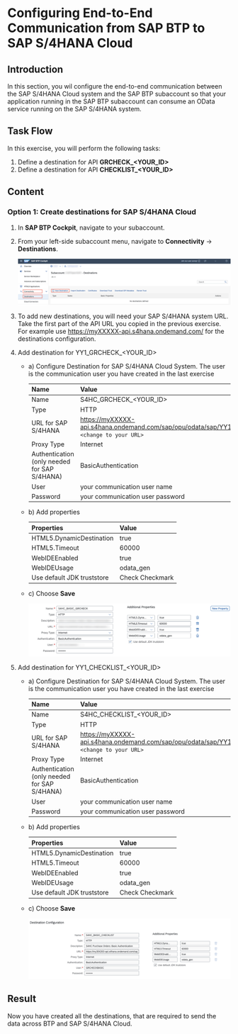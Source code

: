 # Configuring End-to-End Communication from SAP BTP to SAP S/4HANA Cloud


## Introduction 
In this section, you wil configure the end-to-end communication between the SAP S/4HANA Cloud system and the SAP BTP subaccount so that your application running in the SAP BTP subaccount can consume an OData service running on the SAP S/4HANA system.



## Task Flow  
In this exercise, you will perform the following tasks:

1. Define a destination for API **GRCHECK_\<YOUR_ID\>**
2. Define a destination for API **CHECKLIST_\<YOUR_ID\>**



## Content

### Option 1: Create destinations for SAP S/4HANA Cloud

1. In **SAP BTP Cockpit**, navigate to your subaccount.

2. From your left-side subaccount menu, navigate to **Connectivity** &rarr; **Destinations**.

   ![new Destination](./img/destination_new.png)

3. To add new destinations, you will need your SAP S/4HANA system URL. Take the first part of the API URL you copied in the previous exercise. For example use https://myXXXXX-api.s4hana.ondemand.com/ for the destinations configuration.

4. Add destination for YY1_GRCHECK_\<YOUR_ID\>
   * a) Configure Destination for SAP S/4HANA Cloud System. The user is the communication user you have created in the last exercise

        Name| Value | 
        -------- | -------- | 
        Name  | S4HC_GRCHECK_\<YOUR_ID\>  |
        Type   | HTTP  | 
        URL for SAP S/4HANA  | https://myXXXXX-api.s4hana.ondemand.com/sap/opu/odata/sap/YY1_GRCHECK_<YOUR_ID\>_CDS `<change to your URL>`| 
        Proxy Type   | Internet  | 
        Authentication  (only needed for SAP S/4HANA)   | BasicAuthentication  | 
        User   | your communication user name  | 
        Password   | your communication user password  | 

    * b) Add properties

        Properties| Value | 
        -------- | -------- | 
        HTML5.DynamicDestination   | true | 
        HTML5.Timeout | 60000 |
        WebIDEEnabled   | true | 
        WebIDEUsage   | odata_gen  | 
        Use default JDK truststore  | Check Checkmark| 

    * c) Choose **Save**

       ![new Destination](./img/destination_S4HC_GRCHECK.png)
    

5. Add destination for YY1_CHECKLIST_\<YOUR_ID\>
   * a) Configure Destination for SAP S/4HANA Cloud System. The user is the communication user you have created in the last exercise

        Name| Value | 
        -------- | -------- | 
        Name  | S4HC_CHECKLIST_\<YOUR_ID\>  |
        Type   | HTTP  | 
        URL for SAP S/4HANA  | https://myXXXXX-api.s4hana.ondemand.com/sap/opu/odata/sap/YY1_CHECKLIST_<YOUR_ID\>_CDS `<change to your URL>`| 
        Proxy Type   | Internet  | 
        Authentication  (only needed for SAP S/4HANA)   | BasicAuthentication  | 
        User   | your communication user name  | 
        Password   | your communication user password  | 

    * b) Add properties

        Properties| Value | 
        -------- | -------- | 
        HTML5.DynamicDestination   | true | 
        HTML5.Timeout | 60000 |
        WebIDEEnabled   | true | 
        WebIDEUsage   | odata_gen  | 
        Use default JDK truststore  | Check Checkmark| 

    * c) Choose **Save**

       ![new Destination](./img/destination_S4HC_CHECKLIST.png)
    


## Result

Now you have created all the destinations, that are required to send the data across BTP and SAP S/4HANA Cloud.
